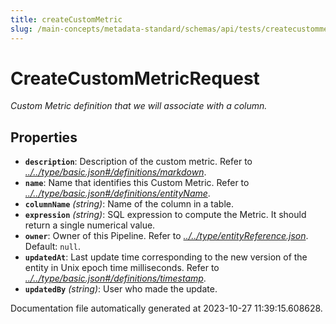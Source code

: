 ```yaml
---
title: createCustomMetric
slug: /main-concepts/metadata-standard/schemas/api/tests/createcustommetric
---
```


# CreateCustomMetricRequest

*Custom Metric definition that we will associate with a column.*

## Properties

- **`description`**: Description of the custom metric. Refer to *[../../type/basic.json#/definitions/markdown](#/../type/basic.json#/definitions/markdown)*.
- **`name`**: Name that identifies this Custom Metric. Refer to *[../../type/basic.json#/definitions/entityName](#/../type/basic.json#/definitions/entityName)*.
- **`columnName`** *(string)*: Name of the column in a table.
- **`expression`** *(string)*: SQL expression to compute the Metric. It should return a single numerical value.
- **`owner`**: Owner of this Pipeline. Refer to *[../../type/entityReference.json](#/../type/entityReference.json)*. Default: `null`.
- **`updatedAt`**: Last update time corresponding to the new version of the entity in Unix epoch time milliseconds. Refer to *[../../type/basic.json#/definitions/timestamp](#/../type/basic.json#/definitions/timestamp)*.
- **`updatedBy`** *(string)*: User who made the update.


Documentation file automatically generated at 2023-10-27 11:39:15.608628.
